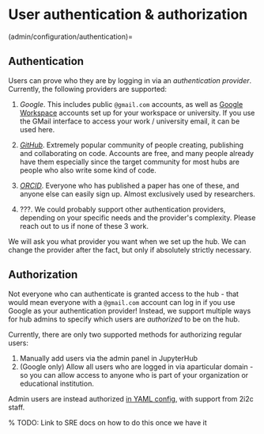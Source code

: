 # User authentication & authorization

(admin/configuration/authentication)=
## Authentication

Users can prove who they are by logging in via an *authentication provider*. Currently, the following providers are supported:

1. *Google*. This includes public `@gmail.com` accounts, as well as [Google Workspace](https://workspace.google.com/) accounts set up for your workspace or university. If you use the GMail interface to access your work / university email, it can be used here.

2. [*GitHub*](https://github.com/). Extremely popular community of people creating, publishing and collaborating on code. Accounts are free, and many people already have them especially since the target community for most hubs are people who also write some kind of code.

3. [*ORCID*](https://orcid.org/). Everyone who has published a paper has one of these, and anyone else can easily sign up. Almost exclusively used by researchers.

4. ???. We could probably support other authentication providers, depending on your specific needs and the provider's complexity. Please reach out to us if none of these 3 work.

We will ask you what provider you want when we set up the hub. We can change the provider after the fact, but only if absolutely strictly necessary.

## Authorization

Not everyone who can authenticate is granted access to the hub - that would mean
everyone with a `@gmail.com` account can log in if you use Google as your
authentication provider! Instead, we support multiple ways for hub admins to
specify which users are *authorized* to be on the hub.

Currently, there are only two supported methods for authorizing regular users:

1. Manually add users via the admin panel in JupyterHub
2. (Google only) Allow all users who are logged in via aparticular domain - so
   you can allow access to anyone who is part of your organization or
   educational institution.

Admin users are instead authorized [in YAML config](https://github.com/2i2c-org/pilot-hubs/blob/master/hubs.yaml),
with support from 2i2c staff.

% TODO: Link to SRE docs on how to do this once we have it
